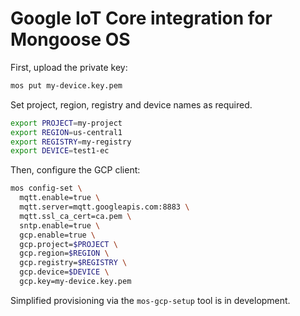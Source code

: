 # Google IoT Core integration for Mongoose OS

First, upload the private key:

```bash
mos put my-device.key.pem
```

Set project, region, registry and device names as required.

```bash
export PROJECT=my-project
export REGION=us-central1
export REGISTRY=my-registry
export DEVICE=test1-ec
```

Then, configure the GCP client:

```bash
mos config-set \
  mqtt.enable=true \
  mqtt.server=mqtt.googleapis.com:8883 \
  mqtt.ssl_ca_cert=ca.pem \
  sntp.enable=true \
  gcp.enable=true \
  gcp.project=$PROJECT \
  gcp.region=$REGION \
  gcp.registry=$REGISTRY \
  gcp.device=$DEVICE \
  gcp.key=my-device.key.pem
```

Simplified provisioning via the `mos-gcp-setup` tool is in development.
